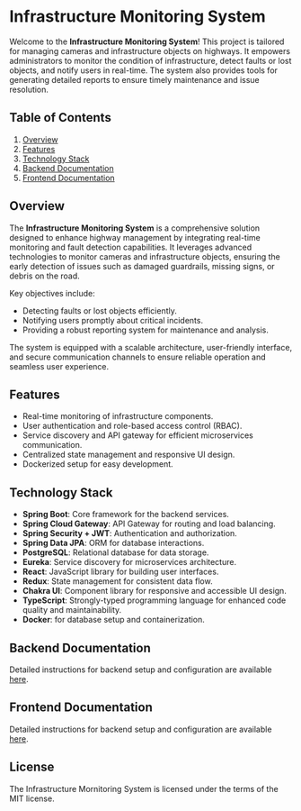 # Infrastructure Monitoring System

Welcome to the **Infrastructure Monitoring System**! This project is tailored for managing cameras and infrastructure objects on highways. It empowers administrators to monitor the condition of infrastructure, detect faults or lost objects, and notify users in real-time. The system also provides tools for generating detailed reports to ensure timely maintenance and issue resolution.

## Table of Contents

1. [Overview](#overview)
2. [Features](#features)
3. [Technology Stack](#technology-stack)
4. [Backend Documentation](#backend-documentation)
5. [Frontend Documentation](#frontend-documentation)

## Overview

The **Infrastructure Monitoring System** is a comprehensive solution designed to enhance highway management by integrating real-time monitoring and fault detection capabilities. It leverages advanced technologies to monitor cameras and infrastructure objects, ensuring the early detection of issues such as damaged guardrails, missing signs, or debris on the road. 

Key objectives include:
- Detecting faults or lost objects efficiently.
- Notifying users promptly about critical incidents.
- Providing a robust reporting system for maintenance and analysis.

The system is equipped with a scalable architecture, user-friendly interface, and secure communication channels to ensure reliable operation and seamless user experience.

## Features

- Real-time monitoring of infrastructure components.
- User authentication and role-based access control (RBAC).
- Service discovery and API gateway for efficient microservices communication.
- Centralized state management and responsive UI design.
- Dockerized setup for easy development.

## Technology Stack

- **Spring Boot**: Core framework for the backend services.
- **Spring Cloud Gateway**: API Gateway for routing and load balancing.
- **Spring Security + JWT**: Authentication and authorization.
- **Spring Data JPA**: ORM for database interactions.
- **PostgreSQL**: Relational database for data storage.
- **Eureka**: Service discovery for microservices architecture.
- **React**: JavaScript library for building user interfaces.
- **Redux**: State management for consistent data flow.
- **Chakra UI**: Component library for responsive and accessible UI design.
- **TypeScript**: Strongly-typed programming language for enhanced code quality and maintainability.
- **Docker**: for database setup and containerization.

## Backend Documentation

Detailed instructions for backend setup and configuration are available [here](backend/README.md).

## Frontend Documentation

Detailed instructions for backend setup and configuration are available [here](frontend/README.md).

## License
The Infrastructure Mornitoring System is licensed under the terms of the MIT license.
